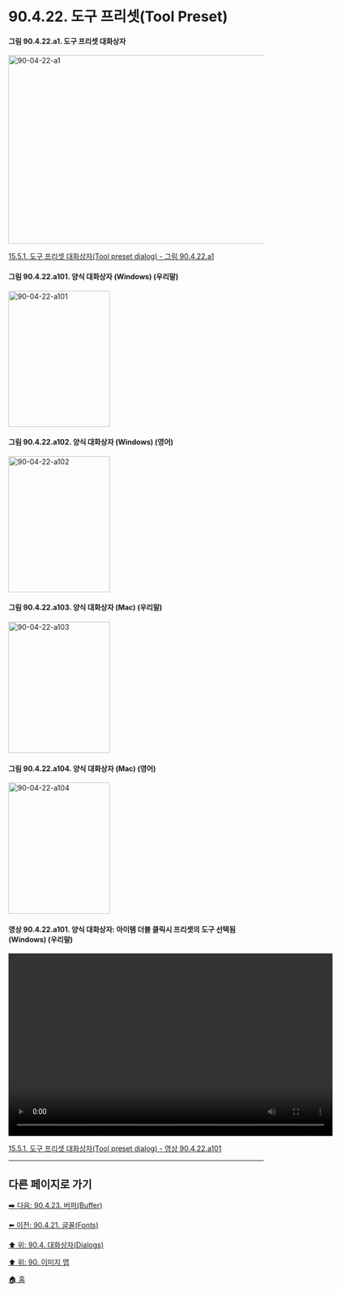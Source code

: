 # 90.4.22. 도구 프리셋(Tool Preset)

<a id="90-04-22-a1"></a>

#### 그림 90.4.22.a1. 도구 프리셋 대화상자
<img width="850" height="372" alt="90-04-22-a1" src="https://github.com/user-attachments/assets/3365e747-2b6a-4b58-af84-8583ce60b56e" />

[15.5.1. 도구 프리셋 대화상자(Tool preset dialog) - 그림 90.4.22.a1](./15-05-01-00-tool-preset-dialog.md#90-04-22-a1)

<a id="90-04-22-a101"></a>

#### 그림 90.4.22.a101. 양식 대화상자 (Windows) (우리말)
<img width="200" height="268" alt="90-04-22-a101" src="https://github.com/user-attachments/assets/a4237ebd-15e5-494a-947d-a3df786d6f48" />

<a id="90-04-22-a102"></a>

#### 그림 90.4.22.a102. 양식 대화상자 (Windows) (영어)
<img width="200" height="268" alt="90-04-22-a102" src="https://github.com/user-attachments/assets/35d9ccec-3859-4974-9260-09b83f090a9e" />

<a id="90-04-22-a103"></a>

#### 그림 90.4.22.a103. 양식 대화상자 (Mac) (우리말)
<img width="200" height="259" alt="90-04-22-a103" src="https://github.com/user-attachments/assets/cd02e230-54c2-469b-87fe-c324360295c7" />

<a id="90-04-22-a104"></a>

#### 그림 90.4.22.a104. 양식 대화상자 (Mac) (영어)
<img width="200" height="259" alt="90-04-22-a104" src="https://github.com/user-attachments/assets/4edc080f-dc89-4917-b088-b88850707a72" />

<a id="90-04-22-a111"></a>

#### 영상 90.4.22.a101. 양식 대화상자: 아이템 더블 클릭시 프리셋의 도구 선택됨 (Windows) (우리말)
<video controls="controls" width="640" height="360" src="https://github.com/user-attachments/assets/f412bd8e-030f-4516-90a3-03955c5d6852"></video>

[15.5.1. 도구 프리셋 대화상자(Tool preset dialog) - 영상 90.4.22.a101](./15-05-01-00-tool-preset-dialog.md#90-04-22-a111)

***

## 다른 페이지로 가기

[➡️ 다음: 90.4.23. 버퍼(Buffer)](./90-04-0023-buffers.md)

[⬅️ 이전: 90.4.21. 글꼴(Fonts)](./90-04-0021-fonts.md)

[⬆️ 위: 90.4. 대화상자(Dialogs)](./90-04-0000-dialogs.md)

[⬆️ 위: 90. 이미지 맵](./90-00-image-map.md)

[🏠 홈](./00-home.md)
